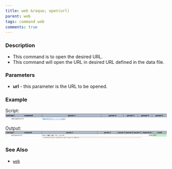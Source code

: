 ```yaml
---
title: web &raquo; open(url)
parent: web
tags: command web
comments: true
---
```


### Description

- This command is to open the desired URL.
- This command will open the URL in desired URL defined in the data file.

### Parameters

- **url** - this parameter is the URL to be opened.

### Example

Script:<br/>
![](image/open_01.png)

Output:<br/>
![](image/open_02.png)

### See Also

- [`web`](index)